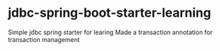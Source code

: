 # jdbc-spring-boot-starter-learning
Simple jdbc spring starter for learing
Made a transaction annotation for transaction management
